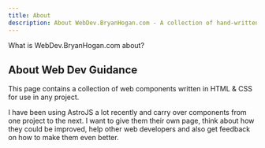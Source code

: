 ```yaml
---
title: About
description: About WebDev.BryanHogan.com - A collection of hand-written web components.
---
```


What is WebDev.BryanHogan.com about?

## About Web Dev Guidance

This page contains a collection of web components written in HTML & CSS for use in any project.

I have been using AstroJS a lot recently and carry over components from one project to the next. I want to give them their own page, think about how they could be improved, help other web developers and also get feedback on how to make them even better.
